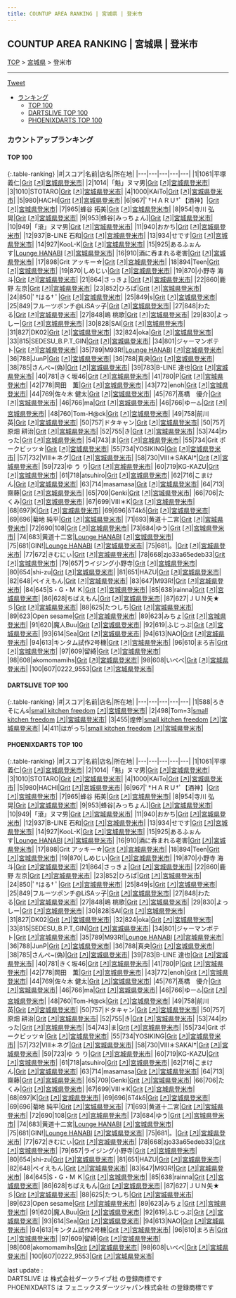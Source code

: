 ```yaml
---
title: COUNTUP AREA RANKING | 宮城県 | 登米市
---
```

## COUNTUP AREA RANKING | 宮城県 | 登米市

[TOP](/darts/rank/) > [宮城県](/darts/rank/宮城県/) > 登米市

___

<a href="https://twitter.com/share?ref_src=twsrc%5Etfw" data-text="COUNTUP AREA RANKING | 宮城県登米市" class="twitter-share-button" data-hashtags="DARTSLIVE,PHOENIXDARTS,darts,ダーツ" data-show-count="false">Tweet</a>

* [ランキング](#カウントアップランキング)
    * [TOP 100](#top-100)
    * [DARTSLIVE TOP 100](#dartslive-top-100)
    * [PHOENIXDARTS TOP 100](#phoenixdarts-top-100)

### カウントアップランキング

#### TOP 100



{:.table-ranking}
|#|スコア|名前|店名|所在地|
|---|---|---|---|---|
|1|1061|<span class="rank-name-pd"><span class="pro-icon-pd"></span>平塚 義仁</span>|<a href="/darts/rank/shops/7436.html">Grit</a> <a href="https://vs.phoenixdarts.com/jp/shop/shopDetailInfo/s_7436?s_seq=7436">[↗]</a>|<a href="/darts/rank/宮城県/登米市">宮城県登米市</a>|
|2|1014|<span class="rank-name-pd">「魁」ヌマ男</span>|<a href="/darts/rank/shops/7436.html">Grit</a> <a href="https://vs.phoenixdarts.com/jp/shop/shopDetailInfo/s_7436?s_seq=7436">[↗]</a>|<a href="/darts/rank/宮城県/登米市">宮城県登米市</a>|
|3|1010|<span class="rank-name-pd">STOTARO</span>|<a href="/darts/rank/shops/7436.html">Grit</a> <a href="https://vs.phoenixdarts.com/jp/shop/shopDetailInfo/s_7436?s_seq=7436">[↗]</a>|<a href="/darts/rank/宮城県/登米市">宮城県登米市</a>|
|4|1000|<span class="rank-name-pd">KAiTo</span>|<a href="/darts/rank/shops/7436.html">Grit</a> <a href="https://vs.phoenixdarts.com/jp/shop/shopDetailInfo/s_7436?s_seq=7436">[↗]</a>|<a href="/darts/rank/宮城県/登米市">宮城県登米市</a>|
|5|980|<span class="rank-name-pd">HACHI</span>|<a href="/darts/rank/shops/7436.html">Grit</a> <a href="https://vs.phoenixdarts.com/jp/shop/shopDetailInfo/s_7436?s_seq=7436">[↗]</a>|<a href="/darts/rank/宮城県/登米市">宮城県登米市</a>|
|6|967|<span class="rank-name-pd">ﾟ†ＨＡＲＵ†ﾟ【酒神】</span>|<a href="/darts/rank/shops/7436.html">Grit</a> <a href="https://vs.phoenixdarts.com/jp/shop/shopDetailInfo/s_7436?s_seq=7436">[↗]</a>|<a href="/darts/rank/宮城県/登米市">宮城県登米市</a>|
|7|965|<span class="rank-name-pd">蜂谷 拓美</span>|<a href="/darts/rank/shops/7436.html">Grit</a> <a href="https://vs.phoenixdarts.com/jp/shop/shopDetailInfo/s_7436?s_seq=7436">[↗]</a>|<a href="/darts/rank/宮城県/登米市">宮城県登米市</a>|
|8|954|<span class="rank-name-pd"><span class="pro-icon-pd"></span>寺川 弘晃</span>|<a href="/darts/rank/shops/7436.html">Grit</a> <a href="https://vs.phoenixdarts.com/jp/shop/shopDetailInfo/s_7436?s_seq=7436">[↗]</a>|<a href="/darts/rank/宮城県/登米市">宮城県登米市</a>|
|9|953|<span class="rank-name-pd">蜂谷[みっちょん]</span>|<a href="/darts/rank/shops/7436.html">Grit</a> <a href="https://vs.phoenixdarts.com/jp/shop/shopDetailInfo/s_7436?s_seq=7436">[↗]</a>|<a href="/darts/rank/宮城県/登米市">宮城県登米市</a>|
|10|949|<span class="rank-name-pd">「滾」ヌマ男</span>|<a href="/darts/rank/shops/7436.html">Grit</a> <a href="https://vs.phoenixdarts.com/jp/shop/shopDetailInfo/s_7436?s_seq=7436">[↗]</a>|<a href="/darts/rank/宮城県/登米市">宮城県登米市</a>|
|11|940|<span class="rank-name-pd">おかち</span>|<a href="/darts/rank/shops/7436.html">Grit</a> <a href="https://vs.phoenixdarts.com/jp/shop/shopDetailInfo/s_7436?s_seq=7436">[↗]</a>|<a href="/darts/rank/宮城県/登米市">宮城県登米市</a>|
|12|937|<span class="rank-name-pd">B-LINE 石和</span>|<a href="/darts/rank/shops/7436.html">Grit</a> <a href="https://vs.phoenixdarts.com/jp/shop/shopDetailInfo/s_7436?s_seq=7436">[↗]</a>|<a href="/darts/rank/宮城県/登米市">宮城県登米市</a>|
|13|934|<span class="rank-name-pd">せです</span>|<a href="/darts/rank/shops/7436.html">Grit</a> <a href="https://vs.phoenixdarts.com/jp/shop/shopDetailInfo/s_7436?s_seq=7436">[↗]</a>|<a href="/darts/rank/宮城県/登米市">宮城県登米市</a>|
|14|927|<span class="rank-name-pd">KooL-K</span>|<a href="/darts/rank/shops/7436.html">Grit</a> <a href="https://vs.phoenixdarts.com/jp/shop/shopDetailInfo/s_7436?s_seq=7436">[↗]</a>|<a href="/darts/rank/宮城県/登米市">宮城県登米市</a>|
|15|925|<span class="rank-name-pd">あるふぉんす</span>|<a href="/darts/rank/shops/87356.html">Lounge HANABI</a> <a href="https://vs.phoenixdarts.com/jp/shop/shopDetailInfo/s_87356?s_seq=87356">[↗]</a>|<a href="/darts/rank/宮城県/登米市">宮城県登米市</a>|
|16|910|<span class="rank-name-pd">酒に呑まれる老害</span>|<a href="/darts/rank/shops/7436.html">Grit</a> <a href="https://vs.phoenixdarts.com/jp/shop/shopDetailInfo/s_7436?s_seq=7436">[↗]</a>|<a href="/darts/rank/宮城県/登米市">宮城県登米市</a>|
|17|898|<span class="rank-name-pd">Grit アッキー☆</span>|<a href="/darts/rank/shops/7436.html">Grit</a> <a href="https://vs.phoenixdarts.com/jp/shop/shopDetailInfo/s_7436?s_seq=7436">[↗]</a>|<a href="/darts/rank/宮城県/登米市">宮城県登米市</a>|
|18|894|<span class="rank-name-pd">Teen</span>|<a href="/darts/rank/shops/7436.html">Grit</a> <a href="https://vs.phoenixdarts.com/jp/shop/shopDetailInfo/s_7436?s_seq=7436">[↗]</a>|<a href="/darts/rank/宮城県/登米市">宮城県登米市</a>|
|19|870|<span class="rank-name-pd">しめじい</span>|<a href="/darts/rank/shops/7436.html">Grit</a> <a href="https://vs.phoenixdarts.com/jp/shop/shopDetailInfo/s_7436?s_seq=7436">[↗]</a>|<a href="/darts/rank/宮城県/登米市">宮城県登米市</a>|
|19|870|<span class="rank-name-pd"><span class="pro-icon-pd"></span>小野寺 海斗</span>|<a href="/darts/rank/shops/7436.html">Grit</a> <a href="https://vs.phoenixdarts.com/jp/shop/shopDetailInfo/s_7436?s_seq=7436">[↗]</a>|<a href="/darts/rank/宮城県/登米市">宮城県登米市</a>|
|21|864|<span class="rank-name-pd">さっきょ</span>|<a href="/darts/rank/shops/7436.html">Grit</a> <a href="https://vs.phoenixdarts.com/jp/shop/shopDetailInfo/s_7436?s_seq=7436">[↗]</a>|<a href="/darts/rank/宮城県/登米市">宮城県登米市</a>|
|22|860|<span class="rank-name-pd"><span class="pro-icon-pd"></span>鹿野 左京</span>|<a href="/darts/rank/shops/7436.html">Grit</a> <a href="https://vs.phoenixdarts.com/jp/shop/shopDetailInfo/s_7436?s_seq=7436">[↗]</a>|<a href="/darts/rank/宮城県/登米市">宮城県登米市</a>|
|23|852|<span class="rank-name-pd">ひろぱ</span>|<a href="/darts/rank/shops/7436.html">Grit</a> <a href="https://vs.phoenixdarts.com/jp/shop/shopDetailInfo/s_7436?s_seq=7436">[↗]</a>|<a href="/darts/rank/宮城県/登米市">宮城県登米市</a>|
|24|850|<span class="rank-name-pd">‪ﾟ†はる† ﾟ</span>|<a href="/darts/rank/shops/7436.html">Grit</a> <a href="https://vs.phoenixdarts.com/jp/shop/shopDetailInfo/s_7436?s_seq=7436">[↗]</a>|<a href="/darts/rank/宮城県/登米市">宮城県登米市</a>|
|25|849|<span class="rank-name-pd">s</span>|<a href="/darts/rank/shops/7436.html">Grit</a> <a href="https://vs.phoenixdarts.com/jp/shop/shopDetailInfo/s_7436?s_seq=7436">[↗]</a>|<a href="/darts/rank/宮城県/登米市">宮城県登米市</a>|
|25|849|<span class="rank-name-pd">フルーツポンチ@LiSAッ子</span>|<a href="/darts/rank/shops/7436.html">Grit</a> <a href="https://vs.phoenixdarts.com/jp/shop/shopDetailInfo/s_7436?s_seq=7436">[↗]</a>|<a href="/darts/rank/宮城県/登米市">宮城県登米市</a>|
|27|848|<span class="rank-name-pd">わたる</span>|<a href="/darts/rank/shops/7436.html">Grit</a> <a href="https://vs.phoenixdarts.com/jp/shop/shopDetailInfo/s_7436?s_seq=7436">[↗]</a>|<a href="/darts/rank/宮城県/登米市">宮城県登米市</a>|
|27|848|<span class="rank-name-pd"><span class="pro-icon-pd"></span>嶋 桃歌</span>|<a href="/darts/rank/shops/7436.html">Grit</a> <a href="https://vs.phoenixdarts.com/jp/shop/shopDetailInfo/s_7436?s_seq=7436">[↗]</a>|<a href="/darts/rank/宮城県/登米市">宮城県登米市</a>|
|29|830|<span class="rank-name-pd">よっしー</span>|<a href="/darts/rank/shops/7436.html">Grit</a> <a href="https://vs.phoenixdarts.com/jp/shop/shopDetailInfo/s_7436?s_seq=7436">[↗]</a>|<a href="/darts/rank/宮城県/登米市">宮城県登米市</a>|
|30|828|<span class="rank-name-pd">SAI</span>|<a href="/darts/rank/shops/7436.html">Grit</a> <a href="https://vs.phoenixdarts.com/jp/shop/shopDetailInfo/s_7436?s_seq=7436">[↗]</a>|<a href="/darts/rank/宮城県/登米市">宮城県登米市</a>|
|31|827|<span class="rank-name-pd">DK02</span>|<a href="/darts/rank/shops/7436.html">Grit</a> <a href="https://vs.phoenixdarts.com/jp/shop/shopDetailInfo/s_7436?s_seq=7436">[↗]</a>|<a href="/darts/rank/宮城県/登米市">宮城県登米市</a>|
|32|824|<span class="rank-name-pd">oka</span>|<a href="/darts/rank/shops/7436.html">Grit</a> <a href="https://vs.phoenixdarts.com/jp/shop/shopDetailInfo/s_7436?s_seq=7436">[↗]</a>|<a href="/darts/rank/宮城県/登米市">宮城県登米市</a>|
|33|815|<span class="rank-name-pd">SEDESU_B.P.T_GIN</span>|<a href="/darts/rank/shops/7436.html">Grit</a> <a href="https://vs.phoenixdarts.com/jp/shop/shopDetailInfo/s_7436?s_seq=7436">[↗]</a>|<a href="/darts/rank/宮城県/登米市">宮城県登米市</a>|
|34|801|<span class="rank-name-pd">ジャーマンポテト</span>|<a href="/darts/rank/shops/7436.html">Grit</a> <a href="https://vs.phoenixdarts.com/jp/shop/shopDetailInfo/s_7436?s_seq=7436">[↗]</a>|<a href="/darts/rank/宮城県/登米市">宮城県登米市</a>|
|35|789|<span class="rank-name-pd">M93R!</span>|<a href="/darts/rank/shops/87356.html">Lounge HANABI</a> <a href="https://vs.phoenixdarts.com/jp/shop/shopDetailInfo/s_87356?s_seq=87356">[↗]</a>|<a href="/darts/rank/宮城県/登米市">宮城県登米市</a>|
|36|788|<span class="rank-name-pd">JunP</span>|<a href="/darts/rank/shops/7436.html">Grit</a> <a href="https://vs.phoenixdarts.com/jp/shop/shopDetailInfo/s_7436?s_seq=7436">[↗]</a>|<a href="/darts/rank/宮城県/登米市">宮城県登米市</a>|
|36|788|<span class="rank-name-pd">真央</span>|<a href="/darts/rank/shops/7436.html">Grit</a> <a href="https://vs.phoenixdarts.com/jp/shop/shopDetailInfo/s_7436?s_seq=7436">[↗]</a>|<a href="/darts/rank/宮城県/登米市">宮城県登米市</a>|
|38|785|<span class="rank-name-pd">さんぺ~(偽)</span>|<a href="/darts/rank/shops/7436.html">Grit</a> <a href="https://vs.phoenixdarts.com/jp/shop/shopDetailInfo/s_7436?s_seq=7436">[↗]</a>|<a href="/darts/rank/宮城県/登米市">宮城県登米市</a>|
|39|783|<span class="rank-name-pd">B-LINE   達也</span>|<a href="/darts/rank/shops/7436.html">Grit</a> <a href="https://vs.phoenixdarts.com/jp/shop/shopDetailInfo/s_7436?s_seq=7436">[↗]</a>|<a href="/darts/rank/宮城県/登米市">宮城県登米市</a>|
|40|781|<span class="rank-name-pd">きく坂46</span>|<a href="/darts/rank/shops/7436.html">Grit</a> <a href="https://vs.phoenixdarts.com/jp/shop/shopDetailInfo/s_7436?s_seq=7436">[↗]</a>|<a href="/darts/rank/宮城県/登米市">宮城県登米市</a>|
|41|780|<span class="rank-name-pd">P</span>|<a href="/darts/rank/shops/7436.html">Grit</a> <a href="https://vs.phoenixdarts.com/jp/shop/shopDetailInfo/s_7436?s_seq=7436">[↗]</a>|<a href="/darts/rank/宮城県/登米市">宮城県登米市</a>|
|42|778|<span class="rank-name-pd">岡田　薫</span>|<a href="/darts/rank/shops/7436.html">Grit</a> <a href="https://vs.phoenixdarts.com/jp/shop/shopDetailInfo/s_7436?s_seq=7436">[↗]</a>|<a href="/darts/rank/宮城県/登米市">宮城県登米市</a>|
|43|772|<span class="rank-name-pd">enoh</span>|<a href="/darts/rank/shops/7436.html">Grit</a> <a href="https://vs.phoenixdarts.com/jp/shop/shopDetailInfo/s_7436?s_seq=7436">[↗]</a>|<a href="/darts/rank/宮城県/登米市">宮城県登米市</a>|
|44|769|<span class="rank-name-pd"><span class="pro-icon-pd"></span>佐々木 健太</span>|<a href="/darts/rank/shops/7436.html">Grit</a> <a href="https://vs.phoenixdarts.com/jp/shop/shopDetailInfo/s_7436?s_seq=7436">[↗]</a>|<a href="/darts/rank/宮城県/登米市">宮城県登米市</a>|
|45|767|<span class="rank-name-pd">髙橋　優介</span>|<a href="/darts/rank/shops/7436.html">Grit</a> <a href="https://vs.phoenixdarts.com/jp/shop/shopDetailInfo/s_7436?s_seq=7436">[↗]</a>|<a href="/darts/rank/宮城県/登米市">宮城県登米市</a>|
|46|766|<span class="rank-name-pd">ma</span>|<a href="/darts/rank/shops/7436.html">Grit</a> <a href="https://vs.phoenixdarts.com/jp/shop/shopDetailInfo/s_7436?s_seq=7436">[↗]</a>|<a href="/darts/rank/宮城県/登米市">宮城県登米市</a>|
|46|766|<span class="rank-name-pd">ゆー♨️</span>|<a href="/darts/rank/shops/7436.html">Grit</a> <a href="https://vs.phoenixdarts.com/jp/shop/shopDetailInfo/s_7436?s_seq=7436">[↗]</a>|<a href="/darts/rank/宮城県/登米市">宮城県登米市</a>|
|48|760|<span class="rank-name-pd">Tom-H@ck</span>|<a href="/darts/rank/shops/7436.html">Grit</a> <a href="https://vs.phoenixdarts.com/jp/shop/shopDetailInfo/s_7436?s_seq=7436">[↗]</a>|<a href="/darts/rank/宮城県/登米市">宮城県登米市</a>|
|49|758|<span class="rank-name-pd"><span class="pro-icon-pd"></span>前川 英</span>|<a href="/darts/rank/shops/7436.html">Grit</a> <a href="https://vs.phoenixdarts.com/jp/shop/shopDetailInfo/s_7436?s_seq=7436">[↗]</a>|<a href="/darts/rank/宮城県/登米市">宮城県登米市</a>|
|50|757|<span class="rank-name-pd">ドタキャン</span>|<a href="/darts/rank/shops/7436.html">Grit</a> <a href="https://vs.phoenixdarts.com/jp/shop/shopDetailInfo/s_7436?s_seq=7436">[↗]</a>|<a href="/darts/rank/宮城県/登米市">宮城県登米市</a>|
|50|757|<span class="rank-name-pd">原畑 耕治</span>|<a href="/darts/rank/shops/7436.html">Grit</a> <a href="https://vs.phoenixdarts.com/jp/shop/shopDetailInfo/s_7436?s_seq=7436">[↗]</a>|<a href="/darts/rank/宮城県/登米市">宮城県登米市</a>|
|52|755|<span class="rank-name-pd">き</span>|<a href="/darts/rank/shops/7436.html">Grit</a> <a href="https://vs.phoenixdarts.com/jp/shop/shopDetailInfo/s_7436?s_seq=7436">[↗]</a>|<a href="/darts/rank/宮城県/登米市">宮城県登米市</a>|
|53|744|<span class="rank-name-pd">わった</span>|<a href="/darts/rank/shops/7436.html">Grit</a> <a href="https://vs.phoenixdarts.com/jp/shop/shopDetailInfo/s_7436?s_seq=7436">[↗]</a>|<a href="/darts/rank/宮城県/登米市">宮城県登米市</a>|
|54|743|<span class="rank-name-pd">ま</span>|<a href="/darts/rank/shops/7436.html">Grit</a> <a href="https://vs.phoenixdarts.com/jp/shop/shopDetailInfo/s_7436?s_seq=7436">[↗]</a>|<a href="/darts/rank/宮城県/登米市">宮城県登米市</a>|
|55|734|<span class="rank-name-pd">Grit ポークビッツ☆</span>|<a href="/darts/rank/shops/7436.html">Grit</a> <a href="https://vs.phoenixdarts.com/jp/shop/shopDetailInfo/s_7436?s_seq=7436">[↗]</a>|<a href="/darts/rank/宮城県/登米市">宮城県登米市</a>|
|55|734|<span class="rank-name-pd">YOSIKING</span>|<a href="/darts/rank/shops/7436.html">Grit</a> <a href="https://vs.phoenixdarts.com/jp/shop/shopDetailInfo/s_7436?s_seq=7436">[↗]</a>|<a href="/darts/rank/宮城県/登米市">宮城県登米市</a>|
|57|732|<span class="rank-name-pd">Ⅷ＊ネグ</span>|<a href="/darts/rank/shops/7436.html">Grit</a> <a href="https://vs.phoenixdarts.com/jp/shop/shopDetailInfo/s_7436?s_seq=7436">[↗]</a>|<a href="/darts/rank/宮城県/登米市">宮城県登米市</a>|
|58|730|<span class="rank-name-pd">Ⅷ＊SAKAI†</span>|<a href="/darts/rank/shops/7436.html">Grit</a> <a href="https://vs.phoenixdarts.com/jp/shop/shopDetailInfo/s_7436?s_seq=7436">[↗]</a>|<a href="/darts/rank/宮城県/登米市">宮城県登米市</a>|
|59|723|<span class="rank-name-pd">ゆ う り</span>|<a href="/darts/rank/shops/7436.html">Grit</a> <a href="https://vs.phoenixdarts.com/jp/shop/shopDetailInfo/s_7436?s_seq=7436">[↗]</a>|<a href="/darts/rank/宮城県/登米市">宮城県登米市</a>|
|60|719|<span class="rank-name-pd">KG-KAZU</span>|<a href="/darts/rank/shops/7436.html">Grit</a> <a href="https://vs.phoenixdarts.com/jp/shop/shopDetailInfo/s_7436?s_seq=7436">[↗]</a>|<a href="/darts/rank/宮城県/登米市">宮城県登米市</a>|
|61|718|<span class="rank-name-pd">atsuhiro</span>|<a href="/darts/rank/shops/7436.html">Grit</a> <a href="https://vs.phoenixdarts.com/jp/shop/shopDetailInfo/s_7436?s_seq=7436">[↗]</a>|<a href="/darts/rank/宮城県/登米市">宮城県登米市</a>|
|62|716|<span class="rank-name-pd">こまけん</span>|<a href="/darts/rank/shops/7436.html">Grit</a> <a href="https://vs.phoenixdarts.com/jp/shop/shopDetailInfo/s_7436?s_seq=7436">[↗]</a>|<a href="/darts/rank/宮城県/登米市">宮城県登米市</a>|
|63|714|<span class="rank-name-pd">masamasa</span>|<a href="/darts/rank/shops/7436.html">Grit</a> <a href="https://vs.phoenixdarts.com/jp/shop/shopDetailInfo/s_7436?s_seq=7436">[↗]</a>|<a href="/darts/rank/宮城県/登米市">宮城県登米市</a>|
|64|713|<span class="rank-name-pd">齋藤</span>|<a href="/darts/rank/shops/7436.html">Grit</a> <a href="https://vs.phoenixdarts.com/jp/shop/shopDetailInfo/s_7436?s_seq=7436">[↗]</a>|<a href="/darts/rank/宮城県/登米市">宮城県登米市</a>|
|65|709|<span class="rank-name-pd">Genki</span>|<a href="/darts/rank/shops/7436.html">Grit</a> <a href="https://vs.phoenixdarts.com/jp/shop/shopDetailInfo/s_7436?s_seq=7436">[↗]</a>|<a href="/darts/rank/宮城県/登米市">宮城県登米市</a>|
|66|706|<span class="rank-name-pd">たくみ</span>|<a href="/darts/rank/shops/7436.html">Grit</a> <a href="https://vs.phoenixdarts.com/jp/shop/shopDetailInfo/s_7436?s_seq=7436">[↗]</a>|<a href="/darts/rank/宮城県/登米市">宮城県登米市</a>|
|67|699|<span class="rank-name-pd">Ⅷ＊K</span>|<a href="/darts/rank/shops/7436.html">Grit</a> <a href="https://vs.phoenixdarts.com/jp/shop/shopDetailInfo/s_7436?s_seq=7436">[↗]</a>|<a href="/darts/rank/宮城県/登米市">宮城県登米市</a>|
|68|697|<span class="rank-name-pd">K</span>|<a href="/darts/rank/shops/7436.html">Grit</a> <a href="https://vs.phoenixdarts.com/jp/shop/shopDetailInfo/s_7436?s_seq=7436">[↗]</a>|<a href="/darts/rank/宮城県/登米市">宮城県登米市</a>|
|69|696|<span class="rank-name-pd">δT4kδ</span>|<a href="/darts/rank/shops/7436.html">Grit</a> <a href="https://vs.phoenixdarts.com/jp/shop/shopDetailInfo/s_7436?s_seq=7436">[↗]</a>|<a href="/darts/rank/宮城県/登米市">宮城県登米市</a>|
|69|696|<span class="rank-name-pd"><span class="pro-icon-pd"></span>菊地 純平</span>|<a href="/darts/rank/shops/7436.html">Grit</a> <a href="https://vs.phoenixdarts.com/jp/shop/shopDetailInfo/s_7436?s_seq=7436">[↗]</a>|<a href="/darts/rank/宮城県/登米市">宮城県登米市</a>|
|71|693|<span class="rank-name-pd">黄道十二宮</span>|<a href="/darts/rank/shops/7436.html">Grit</a> <a href="https://vs.phoenixdarts.com/jp/shop/shopDetailInfo/s_7436?s_seq=7436">[↗]</a>|<a href="/darts/rank/宮城県/登米市">宮城県登米市</a>|
|72|690|<span class="rank-name-pd">108</span>|<a href="/darts/rank/shops/7436.html">Grit</a> <a href="https://vs.phoenixdarts.com/jp/shop/shopDetailInfo/s_7436?s_seq=7436">[↗]</a>|<a href="/darts/rank/宮城県/登米市">宮城県登米市</a>|
|73|684|<span class="rank-name-pd">ゆう</span>|<a href="/darts/rank/shops/7436.html">Grit</a> <a href="https://vs.phoenixdarts.com/jp/shop/shopDetailInfo/s_7436?s_seq=7436">[↗]</a>|<a href="/darts/rank/宮城県/登米市">宮城県登米市</a>|
|74|683|<span class="rank-name-pd">黄道十二宮</span>|<a href="/darts/rank/shops/87356.html">Lounge HANABI</a> <a href="https://vs.phoenixdarts.com/jp/shop/shopDetailInfo/s_87356?s_seq=87356">[↗]</a>|<a href="/darts/rank/宮城県/登米市">宮城県登米市</a>|
|75|681|<span class="rank-name-pd">GIN!</span>|<a href="/darts/rank/shops/87356.html">Lounge HANABI</a> <a href="https://vs.phoenixdarts.com/jp/shop/shopDetailInfo/s_87356?s_seq=87356">[↗]</a>|<a href="/darts/rank/宮城県/登米市">宮城県登米市</a>|
|75|681|<span class="rank-name-pd">。</span>|<a href="/darts/rank/shops/7436.html">Grit</a> <a href="https://vs.phoenixdarts.com/jp/shop/shopDetailInfo/s_7436?s_seq=7436">[↗]</a>|<a href="/darts/rank/宮城県/登米市">宮城県登米市</a>|
|77|672|<span class="rank-name-pd">きむにぃ</span>|<a href="/darts/rank/shops/7436.html">Grit</a> <a href="https://vs.phoenixdarts.com/jp/shop/shopDetailInfo/s_7436?s_seq=7436">[↗]</a>|<a href="/darts/rank/宮城県/登米市">宮城県登米市</a>|
|78|668|<span class="rank-name-pd">zjo33a65edeb33</span>|<a href="/darts/rank/shops/7436.html">Grit</a> <a href="https://vs.phoenixdarts.com/jp/shop/shopDetailInfo/s_7436?s_seq=7436">[↗]</a>|<a href="/darts/rank/宮城県/登米市">宮城県登米市</a>|
|79|657|<span class="rank-name-pd">ライジング小野寺</span>|<a href="/darts/rank/shops/7436.html">Grit</a> <a href="https://vs.phoenixdarts.com/jp/shop/shopDetailInfo/s_7436?s_seq=7436">[↗]</a>|<a href="/darts/rank/宮城県/登米市">宮城県登米市</a>|
|80|654|<span class="rank-name-pd">shi-zu</span>|<a href="/darts/rank/shops/7436.html">Grit</a> <a href="https://vs.phoenixdarts.com/jp/shop/shopDetailInfo/s_7436?s_seq=7436">[↗]</a>|<a href="/darts/rank/宮城県/登米市">宮城県登米市</a>|
|81|651|<span class="rank-name-pd">HAZU</span>|<a href="/darts/rank/shops/7436.html">Grit</a> <a href="https://vs.phoenixdarts.com/jp/shop/shopDetailInfo/s_7436?s_seq=7436">[↗]</a>|<a href="/darts/rank/宮城県/登米市">宮城県登米市</a>|
|82|648|<span class="rank-name-pd">ペイえもん</span>|<a href="/darts/rank/shops/7436.html">Grit</a> <a href="https://vs.phoenixdarts.com/jp/shop/shopDetailInfo/s_7436?s_seq=7436">[↗]</a>|<a href="/darts/rank/宮城県/登米市">宮城県登米市</a>|
|83|647|<span class="rank-name-pd">M93R!</span>|<a href="/darts/rank/shops/7436.html">Grit</a> <a href="https://vs.phoenixdarts.com/jp/shop/shopDetailInfo/s_7436?s_seq=7436">[↗]</a>|<a href="/darts/rank/宮城県/登米市">宮城県登米市</a>|
|84|645|<span class="rank-name-pd">S・G・M  Ｋ</span>|<a href="/darts/rank/shops/7436.html">Grit</a> <a href="https://vs.phoenixdarts.com/jp/shop/shopDetailInfo/s_7436?s_seq=7436">[↗]</a>|<a href="/darts/rank/宮城県/登米市">宮城県登米市</a>|
|85|638|<span class="rank-name-pd">rainna</span>|<a href="/darts/rank/shops/7436.html">Grit</a> <a href="https://vs.phoenixdarts.com/jp/shop/shopDetailInfo/s_7436?s_seq=7436">[↗]</a>|<a href="/darts/rank/宮城県/登米市">宮城県登米市</a>|
|86|628|<span class="rank-name-pd">ちばえもん</span>|<a href="/darts/rank/shops/7436.html">Grit</a> <a href="https://vs.phoenixdarts.com/jp/shop/shopDetailInfo/s_7436?s_seq=7436">[↗]</a>|<a href="/darts/rank/宮城県/登米市">宮城県登米市</a>|
|87|627|<span class="rank-name-pd">ＪＵＮ矢★彡</span>|<a href="/darts/rank/shops/7436.html">Grit</a> <a href="https://vs.phoenixdarts.com/jp/shop/shopDetailInfo/s_7436?s_seq=7436">[↗]</a>|<a href="/darts/rank/宮城県/登米市">宮城県登米市</a>|
|88|625|<span class="rank-name-pd">たつしち</span>|<a href="/darts/rank/shops/7436.html">Grit</a> <a href="https://vs.phoenixdarts.com/jp/shop/shopDetailInfo/s_7436?s_seq=7436">[↗]</a>|<a href="/darts/rank/宮城県/登米市">宮城県登米市</a>|
|89|623|<span class="rank-name-pd">Open sesame</span>|<a href="/darts/rank/shops/7436.html">Grit</a> <a href="https://vs.phoenixdarts.com/jp/shop/shopDetailInfo/s_7436?s_seq=7436">[↗]</a>|<a href="/darts/rank/宮城県/登米市">宮城県登米市</a>|
|89|623|<span class="rank-name-pd">みちょ</span>|<a href="/darts/rank/shops/7436.html">Grit</a> <a href="https://vs.phoenixdarts.com/jp/shop/shopDetailInfo/s_7436?s_seq=7436">[↗]</a>|<a href="/darts/rank/宮城県/登米市">宮城県登米市</a>|
|91|620|<span class="rank-name-pd">魔人Buu</span>|<a href="/darts/rank/shops/7436.html">Grit</a> <a href="https://vs.phoenixdarts.com/jp/shop/shopDetailInfo/s_7436?s_seq=7436">[↗]</a>|<a href="/darts/rank/宮城県/登米市">宮城県登米市</a>|
|92|619|<span class="rank-name-pd">ふじっぷ</span>|<a href="/darts/rank/shops/7436.html">Grit</a> <a href="https://vs.phoenixdarts.com/jp/shop/shopDetailInfo/s_7436?s_seq=7436">[↗]</a>|<a href="/darts/rank/宮城県/登米市">宮城県登米市</a>|
|93|614|<span class="rank-name-pd">Sea</span>|<a href="/darts/rank/shops/7436.html">Grit</a> <a href="https://vs.phoenixdarts.com/jp/shop/shopDetailInfo/s_7436?s_seq=7436">[↗]</a>|<a href="/darts/rank/宮城県/登米市">宮城県登米市</a>|
|94|613|<span class="rank-name-pd">NAO</span>|<a href="/darts/rank/shops/7436.html">Grit</a> <a href="https://vs.phoenixdarts.com/jp/shop/shopDetailInfo/s_7436?s_seq=7436">[↗]</a>|<a href="/darts/rank/宮城県/登米市">宮城県登米市</a>|
|94|613|<span class="rank-name-pd">キンタム試作2号機</span>|<a href="/darts/rank/shops/7436.html">Grit</a> <a href="https://vs.phoenixdarts.com/jp/shop/shopDetailInfo/s_7436?s_seq=7436">[↗]</a>|<a href="/darts/rank/宮城県/登米市">宮城県登米市</a>|
|96|610|<span class="rank-name-pd">まろ吉</span>|<a href="/darts/rank/shops/7436.html">Grit</a> <a href="https://vs.phoenixdarts.com/jp/shop/shopDetailInfo/s_7436?s_seq=7436">[↗]</a>|<a href="/darts/rank/宮城県/登米市">宮城県登米市</a>|
|97|609|<span class="rank-name-pd">留綺</span>|<a href="/darts/rank/shops/7436.html">Grit</a> <a href="https://vs.phoenixdarts.com/jp/shop/shopDetailInfo/s_7436?s_seq=7436">[↗]</a>|<a href="/darts/rank/宮城県/登米市">宮城県登米市</a>|
|98|608|<span class="rank-name-pd">akomomamihs</span>|<a href="/darts/rank/shops/7436.html">Grit</a> <a href="https://vs.phoenixdarts.com/jp/shop/shopDetailInfo/s_7436?s_seq=7436">[↗]</a>|<a href="/darts/rank/宮城県/登米市">宮城県登米市</a>|
|98|608|<span class="rank-name-pd">いべべ</span>|<a href="/darts/rank/shops/7436.html">Grit</a> <a href="https://vs.phoenixdarts.com/jp/shop/shopDetailInfo/s_7436?s_seq=7436">[↗]</a>|<a href="/darts/rank/宮城県/登米市">宮城県登米市</a>|
|100|607|<span class="rank-name-pd">0222_9553</span>|<a href="/darts/rank/shops/7436.html">Grit</a> <a href="https://vs.phoenixdarts.com/jp/shop/shopDetailInfo/s_7436?s_seq=7436">[↗]</a>|<a href="/darts/rank/宮城県/登米市">宮城県登米市</a>|


#### DARTSLIVE TOP 100



{:.table-ranking}
|#|スコア|名前|店名|所在地|
|---|---|---|---|---|
|1|588|<span class="rank-name-dl">ろきそにんs</span>|<a href="/darts/rank/shops/4cac60f7aa2bf6670d9b047a20a7ba1e.html">small kitchen freedom</a> <a href="https://search.dartslive.com/jp/shop/4cac60f7aa2bf6670d9b047a20a7ba1e">[↗]</a>|<a href="/darts/rank/宮城県/登米市">宮城県登米市</a>|
|2|498|<span class="rank-name-dl">Tom=3</span>|<a href="/darts/rank/shops/4cac60f7aa2bf6670d9b047a20a7ba1e.html">small kitchen freedom</a> <a href="https://search.dartslive.com/jp/shop/4cac60f7aa2bf6670d9b047a20a7ba1e">[↗]</a>|<a href="/darts/rank/宮城県/登米市">宮城県登米市</a>|
|3|455|<span class="rank-name-dl">煌倖</span>|<a href="/darts/rank/shops/4cac60f7aa2bf6670d9b047a20a7ba1e.html">small kitchen freedom</a> <a href="https://search.dartslive.com/jp/shop/4cac60f7aa2bf6670d9b047a20a7ba1e">[↗]</a>|<a href="/darts/rank/宮城県/登米市">宮城県登米市</a>|
|4|411|<span class="rank-name-dl">はがっち</span>|<a href="/darts/rank/shops/4cac60f7aa2bf6670d9b047a20a7ba1e.html">small kitchen freedom</a> <a href="https://search.dartslive.com/jp/shop/4cac60f7aa2bf6670d9b047a20a7ba1e">[↗]</a>|<a href="/darts/rank/宮城県/登米市">宮城県登米市</a>|


#### PHOENIXDARTS TOP 100



{:.table-ranking}
|#|スコア|名前|店名|所在地|
|---|---|---|---|---|
|1|1061|<span class="rank-name-pd"><span class="pro-icon-pd"></span>平塚 義仁</span>|<a href="/darts/rank/shops/7436.html">Grit</a> <a href="https://vs.phoenixdarts.com/jp/shop/shopDetailInfo/s_7436?s_seq=7436">[↗]</a>|<a href="/darts/rank/宮城県/登米市">宮城県登米市</a>|
|2|1014|<span class="rank-name-pd">「魁」ヌマ男</span>|<a href="/darts/rank/shops/7436.html">Grit</a> <a href="https://vs.phoenixdarts.com/jp/shop/shopDetailInfo/s_7436?s_seq=7436">[↗]</a>|<a href="/darts/rank/宮城県/登米市">宮城県登米市</a>|
|3|1010|<span class="rank-name-pd">STOTARO</span>|<a href="/darts/rank/shops/7436.html">Grit</a> <a href="https://vs.phoenixdarts.com/jp/shop/shopDetailInfo/s_7436?s_seq=7436">[↗]</a>|<a href="/darts/rank/宮城県/登米市">宮城県登米市</a>|
|4|1000|<span class="rank-name-pd">KAiTo</span>|<a href="/darts/rank/shops/7436.html">Grit</a> <a href="https://vs.phoenixdarts.com/jp/shop/shopDetailInfo/s_7436?s_seq=7436">[↗]</a>|<a href="/darts/rank/宮城県/登米市">宮城県登米市</a>|
|5|980|<span class="rank-name-pd">HACHI</span>|<a href="/darts/rank/shops/7436.html">Grit</a> <a href="https://vs.phoenixdarts.com/jp/shop/shopDetailInfo/s_7436?s_seq=7436">[↗]</a>|<a href="/darts/rank/宮城県/登米市">宮城県登米市</a>|
|6|967|<span class="rank-name-pd">ﾟ†ＨＡＲＵ†ﾟ【酒神】</span>|<a href="/darts/rank/shops/7436.html">Grit</a> <a href="https://vs.phoenixdarts.com/jp/shop/shopDetailInfo/s_7436?s_seq=7436">[↗]</a>|<a href="/darts/rank/宮城県/登米市">宮城県登米市</a>|
|7|965|<span class="rank-name-pd">蜂谷 拓美</span>|<a href="/darts/rank/shops/7436.html">Grit</a> <a href="https://vs.phoenixdarts.com/jp/shop/shopDetailInfo/s_7436?s_seq=7436">[↗]</a>|<a href="/darts/rank/宮城県/登米市">宮城県登米市</a>|
|8|954|<span class="rank-name-pd"><span class="pro-icon-pd"></span>寺川 弘晃</span>|<a href="/darts/rank/shops/7436.html">Grit</a> <a href="https://vs.phoenixdarts.com/jp/shop/shopDetailInfo/s_7436?s_seq=7436">[↗]</a>|<a href="/darts/rank/宮城県/登米市">宮城県登米市</a>|
|9|953|<span class="rank-name-pd">蜂谷[みっちょん]</span>|<a href="/darts/rank/shops/7436.html">Grit</a> <a href="https://vs.phoenixdarts.com/jp/shop/shopDetailInfo/s_7436?s_seq=7436">[↗]</a>|<a href="/darts/rank/宮城県/登米市">宮城県登米市</a>|
|10|949|<span class="rank-name-pd">「滾」ヌマ男</span>|<a href="/darts/rank/shops/7436.html">Grit</a> <a href="https://vs.phoenixdarts.com/jp/shop/shopDetailInfo/s_7436?s_seq=7436">[↗]</a>|<a href="/darts/rank/宮城県/登米市">宮城県登米市</a>|
|11|940|<span class="rank-name-pd">おかち</span>|<a href="/darts/rank/shops/7436.html">Grit</a> <a href="https://vs.phoenixdarts.com/jp/shop/shopDetailInfo/s_7436?s_seq=7436">[↗]</a>|<a href="/darts/rank/宮城県/登米市">宮城県登米市</a>|
|12|937|<span class="rank-name-pd">B-LINE 石和</span>|<a href="/darts/rank/shops/7436.html">Grit</a> <a href="https://vs.phoenixdarts.com/jp/shop/shopDetailInfo/s_7436?s_seq=7436">[↗]</a>|<a href="/darts/rank/宮城県/登米市">宮城県登米市</a>|
|13|934|<span class="rank-name-pd">せです</span>|<a href="/darts/rank/shops/7436.html">Grit</a> <a href="https://vs.phoenixdarts.com/jp/shop/shopDetailInfo/s_7436?s_seq=7436">[↗]</a>|<a href="/darts/rank/宮城県/登米市">宮城県登米市</a>|
|14|927|<span class="rank-name-pd">KooL-K</span>|<a href="/darts/rank/shops/7436.html">Grit</a> <a href="https://vs.phoenixdarts.com/jp/shop/shopDetailInfo/s_7436?s_seq=7436">[↗]</a>|<a href="/darts/rank/宮城県/登米市">宮城県登米市</a>|
|15|925|<span class="rank-name-pd">あるふぉんす</span>|<a href="/darts/rank/shops/87356.html">Lounge HANABI</a> <a href="https://vs.phoenixdarts.com/jp/shop/shopDetailInfo/s_87356?s_seq=87356">[↗]</a>|<a href="/darts/rank/宮城県/登米市">宮城県登米市</a>|
|16|910|<span class="rank-name-pd">酒に呑まれる老害</span>|<a href="/darts/rank/shops/7436.html">Grit</a> <a href="https://vs.phoenixdarts.com/jp/shop/shopDetailInfo/s_7436?s_seq=7436">[↗]</a>|<a href="/darts/rank/宮城県/登米市">宮城県登米市</a>|
|17|898|<span class="rank-name-pd">Grit アッキー☆</span>|<a href="/darts/rank/shops/7436.html">Grit</a> <a href="https://vs.phoenixdarts.com/jp/shop/shopDetailInfo/s_7436?s_seq=7436">[↗]</a>|<a href="/darts/rank/宮城県/登米市">宮城県登米市</a>|
|18|894|<span class="rank-name-pd">Teen</span>|<a href="/darts/rank/shops/7436.html">Grit</a> <a href="https://vs.phoenixdarts.com/jp/shop/shopDetailInfo/s_7436?s_seq=7436">[↗]</a>|<a href="/darts/rank/宮城県/登米市">宮城県登米市</a>|
|19|870|<span class="rank-name-pd">しめじい</span>|<a href="/darts/rank/shops/7436.html">Grit</a> <a href="https://vs.phoenixdarts.com/jp/shop/shopDetailInfo/s_7436?s_seq=7436">[↗]</a>|<a href="/darts/rank/宮城県/登米市">宮城県登米市</a>|
|19|870|<span class="rank-name-pd"><span class="pro-icon-pd"></span>小野寺 海斗</span>|<a href="/darts/rank/shops/7436.html">Grit</a> <a href="https://vs.phoenixdarts.com/jp/shop/shopDetailInfo/s_7436?s_seq=7436">[↗]</a>|<a href="/darts/rank/宮城県/登米市">宮城県登米市</a>|
|21|864|<span class="rank-name-pd">さっきょ</span>|<a href="/darts/rank/shops/7436.html">Grit</a> <a href="https://vs.phoenixdarts.com/jp/shop/shopDetailInfo/s_7436?s_seq=7436">[↗]</a>|<a href="/darts/rank/宮城県/登米市">宮城県登米市</a>|
|22|860|<span class="rank-name-pd"><span class="pro-icon-pd"></span>鹿野 左京</span>|<a href="/darts/rank/shops/7436.html">Grit</a> <a href="https://vs.phoenixdarts.com/jp/shop/shopDetailInfo/s_7436?s_seq=7436">[↗]</a>|<a href="/darts/rank/宮城県/登米市">宮城県登米市</a>|
|23|852|<span class="rank-name-pd">ひろぱ</span>|<a href="/darts/rank/shops/7436.html">Grit</a> <a href="https://vs.phoenixdarts.com/jp/shop/shopDetailInfo/s_7436?s_seq=7436">[↗]</a>|<a href="/darts/rank/宮城県/登米市">宮城県登米市</a>|
|24|850|<span class="rank-name-pd">‪ﾟ†はる† ﾟ</span>|<a href="/darts/rank/shops/7436.html">Grit</a> <a href="https://vs.phoenixdarts.com/jp/shop/shopDetailInfo/s_7436?s_seq=7436">[↗]</a>|<a href="/darts/rank/宮城県/登米市">宮城県登米市</a>|
|25|849|<span class="rank-name-pd">s</span>|<a href="/darts/rank/shops/7436.html">Grit</a> <a href="https://vs.phoenixdarts.com/jp/shop/shopDetailInfo/s_7436?s_seq=7436">[↗]</a>|<a href="/darts/rank/宮城県/登米市">宮城県登米市</a>|
|25|849|<span class="rank-name-pd">フルーツポンチ@LiSAッ子</span>|<a href="/darts/rank/shops/7436.html">Grit</a> <a href="https://vs.phoenixdarts.com/jp/shop/shopDetailInfo/s_7436?s_seq=7436">[↗]</a>|<a href="/darts/rank/宮城県/登米市">宮城県登米市</a>|
|27|848|<span class="rank-name-pd">わたる</span>|<a href="/darts/rank/shops/7436.html">Grit</a> <a href="https://vs.phoenixdarts.com/jp/shop/shopDetailInfo/s_7436?s_seq=7436">[↗]</a>|<a href="/darts/rank/宮城県/登米市">宮城県登米市</a>|
|27|848|<span class="rank-name-pd"><span class="pro-icon-pd"></span>嶋 桃歌</span>|<a href="/darts/rank/shops/7436.html">Grit</a> <a href="https://vs.phoenixdarts.com/jp/shop/shopDetailInfo/s_7436?s_seq=7436">[↗]</a>|<a href="/darts/rank/宮城県/登米市">宮城県登米市</a>|
|29|830|<span class="rank-name-pd">よっしー</span>|<a href="/darts/rank/shops/7436.html">Grit</a> <a href="https://vs.phoenixdarts.com/jp/shop/shopDetailInfo/s_7436?s_seq=7436">[↗]</a>|<a href="/darts/rank/宮城県/登米市">宮城県登米市</a>|
|30|828|<span class="rank-name-pd">SAI</span>|<a href="/darts/rank/shops/7436.html">Grit</a> <a href="https://vs.phoenixdarts.com/jp/shop/shopDetailInfo/s_7436?s_seq=7436">[↗]</a>|<a href="/darts/rank/宮城県/登米市">宮城県登米市</a>|
|31|827|<span class="rank-name-pd">DK02</span>|<a href="/darts/rank/shops/7436.html">Grit</a> <a href="https://vs.phoenixdarts.com/jp/shop/shopDetailInfo/s_7436?s_seq=7436">[↗]</a>|<a href="/darts/rank/宮城県/登米市">宮城県登米市</a>|
|32|824|<span class="rank-name-pd">oka</span>|<a href="/darts/rank/shops/7436.html">Grit</a> <a href="https://vs.phoenixdarts.com/jp/shop/shopDetailInfo/s_7436?s_seq=7436">[↗]</a>|<a href="/darts/rank/宮城県/登米市">宮城県登米市</a>|
|33|815|<span class="rank-name-pd">SEDESU_B.P.T_GIN</span>|<a href="/darts/rank/shops/7436.html">Grit</a> <a href="https://vs.phoenixdarts.com/jp/shop/shopDetailInfo/s_7436?s_seq=7436">[↗]</a>|<a href="/darts/rank/宮城県/登米市">宮城県登米市</a>|
|34|801|<span class="rank-name-pd">ジャーマンポテト</span>|<a href="/darts/rank/shops/7436.html">Grit</a> <a href="https://vs.phoenixdarts.com/jp/shop/shopDetailInfo/s_7436?s_seq=7436">[↗]</a>|<a href="/darts/rank/宮城県/登米市">宮城県登米市</a>|
|35|789|<span class="rank-name-pd">M93R!</span>|<a href="/darts/rank/shops/87356.html">Lounge HANABI</a> <a href="https://vs.phoenixdarts.com/jp/shop/shopDetailInfo/s_87356?s_seq=87356">[↗]</a>|<a href="/darts/rank/宮城県/登米市">宮城県登米市</a>|
|36|788|<span class="rank-name-pd">JunP</span>|<a href="/darts/rank/shops/7436.html">Grit</a> <a href="https://vs.phoenixdarts.com/jp/shop/shopDetailInfo/s_7436?s_seq=7436">[↗]</a>|<a href="/darts/rank/宮城県/登米市">宮城県登米市</a>|
|36|788|<span class="rank-name-pd">真央</span>|<a href="/darts/rank/shops/7436.html">Grit</a> <a href="https://vs.phoenixdarts.com/jp/shop/shopDetailInfo/s_7436?s_seq=7436">[↗]</a>|<a href="/darts/rank/宮城県/登米市">宮城県登米市</a>|
|38|785|<span class="rank-name-pd">さんぺ~(偽)</span>|<a href="/darts/rank/shops/7436.html">Grit</a> <a href="https://vs.phoenixdarts.com/jp/shop/shopDetailInfo/s_7436?s_seq=7436">[↗]</a>|<a href="/darts/rank/宮城県/登米市">宮城県登米市</a>|
|39|783|<span class="rank-name-pd">B-LINE   達也</span>|<a href="/darts/rank/shops/7436.html">Grit</a> <a href="https://vs.phoenixdarts.com/jp/shop/shopDetailInfo/s_7436?s_seq=7436">[↗]</a>|<a href="/darts/rank/宮城県/登米市">宮城県登米市</a>|
|40|781|<span class="rank-name-pd">きく坂46</span>|<a href="/darts/rank/shops/7436.html">Grit</a> <a href="https://vs.phoenixdarts.com/jp/shop/shopDetailInfo/s_7436?s_seq=7436">[↗]</a>|<a href="/darts/rank/宮城県/登米市">宮城県登米市</a>|
|41|780|<span class="rank-name-pd">P</span>|<a href="/darts/rank/shops/7436.html">Grit</a> <a href="https://vs.phoenixdarts.com/jp/shop/shopDetailInfo/s_7436?s_seq=7436">[↗]</a>|<a href="/darts/rank/宮城県/登米市">宮城県登米市</a>|
|42|778|<span class="rank-name-pd">岡田　薫</span>|<a href="/darts/rank/shops/7436.html">Grit</a> <a href="https://vs.phoenixdarts.com/jp/shop/shopDetailInfo/s_7436?s_seq=7436">[↗]</a>|<a href="/darts/rank/宮城県/登米市">宮城県登米市</a>|
|43|772|<span class="rank-name-pd">enoh</span>|<a href="/darts/rank/shops/7436.html">Grit</a> <a href="https://vs.phoenixdarts.com/jp/shop/shopDetailInfo/s_7436?s_seq=7436">[↗]</a>|<a href="/darts/rank/宮城県/登米市">宮城県登米市</a>|
|44|769|<span class="rank-name-pd"><span class="pro-icon-pd"></span>佐々木 健太</span>|<a href="/darts/rank/shops/7436.html">Grit</a> <a href="https://vs.phoenixdarts.com/jp/shop/shopDetailInfo/s_7436?s_seq=7436">[↗]</a>|<a href="/darts/rank/宮城県/登米市">宮城県登米市</a>|
|45|767|<span class="rank-name-pd">髙橋　優介</span>|<a href="/darts/rank/shops/7436.html">Grit</a> <a href="https://vs.phoenixdarts.com/jp/shop/shopDetailInfo/s_7436?s_seq=7436">[↗]</a>|<a href="/darts/rank/宮城県/登米市">宮城県登米市</a>|
|46|766|<span class="rank-name-pd">ma</span>|<a href="/darts/rank/shops/7436.html">Grit</a> <a href="https://vs.phoenixdarts.com/jp/shop/shopDetailInfo/s_7436?s_seq=7436">[↗]</a>|<a href="/darts/rank/宮城県/登米市">宮城県登米市</a>|
|46|766|<span class="rank-name-pd">ゆー♨️</span>|<a href="/darts/rank/shops/7436.html">Grit</a> <a href="https://vs.phoenixdarts.com/jp/shop/shopDetailInfo/s_7436?s_seq=7436">[↗]</a>|<a href="/darts/rank/宮城県/登米市">宮城県登米市</a>|
|48|760|<span class="rank-name-pd">Tom-H@ck</span>|<a href="/darts/rank/shops/7436.html">Grit</a> <a href="https://vs.phoenixdarts.com/jp/shop/shopDetailInfo/s_7436?s_seq=7436">[↗]</a>|<a href="/darts/rank/宮城県/登米市">宮城県登米市</a>|
|49|758|<span class="rank-name-pd"><span class="pro-icon-pd"></span>前川 英</span>|<a href="/darts/rank/shops/7436.html">Grit</a> <a href="https://vs.phoenixdarts.com/jp/shop/shopDetailInfo/s_7436?s_seq=7436">[↗]</a>|<a href="/darts/rank/宮城県/登米市">宮城県登米市</a>|
|50|757|<span class="rank-name-pd">ドタキャン</span>|<a href="/darts/rank/shops/7436.html">Grit</a> <a href="https://vs.phoenixdarts.com/jp/shop/shopDetailInfo/s_7436?s_seq=7436">[↗]</a>|<a href="/darts/rank/宮城県/登米市">宮城県登米市</a>|
|50|757|<span class="rank-name-pd">原畑 耕治</span>|<a href="/darts/rank/shops/7436.html">Grit</a> <a href="https://vs.phoenixdarts.com/jp/shop/shopDetailInfo/s_7436?s_seq=7436">[↗]</a>|<a href="/darts/rank/宮城県/登米市">宮城県登米市</a>|
|52|755|<span class="rank-name-pd">き</span>|<a href="/darts/rank/shops/7436.html">Grit</a> <a href="https://vs.phoenixdarts.com/jp/shop/shopDetailInfo/s_7436?s_seq=7436">[↗]</a>|<a href="/darts/rank/宮城県/登米市">宮城県登米市</a>|
|53|744|<span class="rank-name-pd">わった</span>|<a href="/darts/rank/shops/7436.html">Grit</a> <a href="https://vs.phoenixdarts.com/jp/shop/shopDetailInfo/s_7436?s_seq=7436">[↗]</a>|<a href="/darts/rank/宮城県/登米市">宮城県登米市</a>|
|54|743|<span class="rank-name-pd">ま</span>|<a href="/darts/rank/shops/7436.html">Grit</a> <a href="https://vs.phoenixdarts.com/jp/shop/shopDetailInfo/s_7436?s_seq=7436">[↗]</a>|<a href="/darts/rank/宮城県/登米市">宮城県登米市</a>|
|55|734|<span class="rank-name-pd">Grit ポークビッツ☆</span>|<a href="/darts/rank/shops/7436.html">Grit</a> <a href="https://vs.phoenixdarts.com/jp/shop/shopDetailInfo/s_7436?s_seq=7436">[↗]</a>|<a href="/darts/rank/宮城県/登米市">宮城県登米市</a>|
|55|734|<span class="rank-name-pd">YOSIKING</span>|<a href="/darts/rank/shops/7436.html">Grit</a> <a href="https://vs.phoenixdarts.com/jp/shop/shopDetailInfo/s_7436?s_seq=7436">[↗]</a>|<a href="/darts/rank/宮城県/登米市">宮城県登米市</a>|
|57|732|<span class="rank-name-pd">Ⅷ＊ネグ</span>|<a href="/darts/rank/shops/7436.html">Grit</a> <a href="https://vs.phoenixdarts.com/jp/shop/shopDetailInfo/s_7436?s_seq=7436">[↗]</a>|<a href="/darts/rank/宮城県/登米市">宮城県登米市</a>|
|58|730|<span class="rank-name-pd">Ⅷ＊SAKAI†</span>|<a href="/darts/rank/shops/7436.html">Grit</a> <a href="https://vs.phoenixdarts.com/jp/shop/shopDetailInfo/s_7436?s_seq=7436">[↗]</a>|<a href="/darts/rank/宮城県/登米市">宮城県登米市</a>|
|59|723|<span class="rank-name-pd">ゆ う り</span>|<a href="/darts/rank/shops/7436.html">Grit</a> <a href="https://vs.phoenixdarts.com/jp/shop/shopDetailInfo/s_7436?s_seq=7436">[↗]</a>|<a href="/darts/rank/宮城県/登米市">宮城県登米市</a>|
|60|719|<span class="rank-name-pd">KG-KAZU</span>|<a href="/darts/rank/shops/7436.html">Grit</a> <a href="https://vs.phoenixdarts.com/jp/shop/shopDetailInfo/s_7436?s_seq=7436">[↗]</a>|<a href="/darts/rank/宮城県/登米市">宮城県登米市</a>|
|61|718|<span class="rank-name-pd">atsuhiro</span>|<a href="/darts/rank/shops/7436.html">Grit</a> <a href="https://vs.phoenixdarts.com/jp/shop/shopDetailInfo/s_7436?s_seq=7436">[↗]</a>|<a href="/darts/rank/宮城県/登米市">宮城県登米市</a>|
|62|716|<span class="rank-name-pd">こまけん</span>|<a href="/darts/rank/shops/7436.html">Grit</a> <a href="https://vs.phoenixdarts.com/jp/shop/shopDetailInfo/s_7436?s_seq=7436">[↗]</a>|<a href="/darts/rank/宮城県/登米市">宮城県登米市</a>|
|63|714|<span class="rank-name-pd">masamasa</span>|<a href="/darts/rank/shops/7436.html">Grit</a> <a href="https://vs.phoenixdarts.com/jp/shop/shopDetailInfo/s_7436?s_seq=7436">[↗]</a>|<a href="/darts/rank/宮城県/登米市">宮城県登米市</a>|
|64|713|<span class="rank-name-pd">齋藤</span>|<a href="/darts/rank/shops/7436.html">Grit</a> <a href="https://vs.phoenixdarts.com/jp/shop/shopDetailInfo/s_7436?s_seq=7436">[↗]</a>|<a href="/darts/rank/宮城県/登米市">宮城県登米市</a>|
|65|709|<span class="rank-name-pd">Genki</span>|<a href="/darts/rank/shops/7436.html">Grit</a> <a href="https://vs.phoenixdarts.com/jp/shop/shopDetailInfo/s_7436?s_seq=7436">[↗]</a>|<a href="/darts/rank/宮城県/登米市">宮城県登米市</a>|
|66|706|<span class="rank-name-pd">たくみ</span>|<a href="/darts/rank/shops/7436.html">Grit</a> <a href="https://vs.phoenixdarts.com/jp/shop/shopDetailInfo/s_7436?s_seq=7436">[↗]</a>|<a href="/darts/rank/宮城県/登米市">宮城県登米市</a>|
|67|699|<span class="rank-name-pd">Ⅷ＊K</span>|<a href="/darts/rank/shops/7436.html">Grit</a> <a href="https://vs.phoenixdarts.com/jp/shop/shopDetailInfo/s_7436?s_seq=7436">[↗]</a>|<a href="/darts/rank/宮城県/登米市">宮城県登米市</a>|
|68|697|<span class="rank-name-pd">K</span>|<a href="/darts/rank/shops/7436.html">Grit</a> <a href="https://vs.phoenixdarts.com/jp/shop/shopDetailInfo/s_7436?s_seq=7436">[↗]</a>|<a href="/darts/rank/宮城県/登米市">宮城県登米市</a>|
|69|696|<span class="rank-name-pd">δT4kδ</span>|<a href="/darts/rank/shops/7436.html">Grit</a> <a href="https://vs.phoenixdarts.com/jp/shop/shopDetailInfo/s_7436?s_seq=7436">[↗]</a>|<a href="/darts/rank/宮城県/登米市">宮城県登米市</a>|
|69|696|<span class="rank-name-pd"><span class="pro-icon-pd"></span>菊地 純平</span>|<a href="/darts/rank/shops/7436.html">Grit</a> <a href="https://vs.phoenixdarts.com/jp/shop/shopDetailInfo/s_7436?s_seq=7436">[↗]</a>|<a href="/darts/rank/宮城県/登米市">宮城県登米市</a>|
|71|693|<span class="rank-name-pd">黄道十二宮</span>|<a href="/darts/rank/shops/7436.html">Grit</a> <a href="https://vs.phoenixdarts.com/jp/shop/shopDetailInfo/s_7436?s_seq=7436">[↗]</a>|<a href="/darts/rank/宮城県/登米市">宮城県登米市</a>|
|72|690|<span class="rank-name-pd">108</span>|<a href="/darts/rank/shops/7436.html">Grit</a> <a href="https://vs.phoenixdarts.com/jp/shop/shopDetailInfo/s_7436?s_seq=7436">[↗]</a>|<a href="/darts/rank/宮城県/登米市">宮城県登米市</a>|
|73|684|<span class="rank-name-pd">ゆう</span>|<a href="/darts/rank/shops/7436.html">Grit</a> <a href="https://vs.phoenixdarts.com/jp/shop/shopDetailInfo/s_7436?s_seq=7436">[↗]</a>|<a href="/darts/rank/宮城県/登米市">宮城県登米市</a>|
|74|683|<span class="rank-name-pd">黄道十二宮</span>|<a href="/darts/rank/shops/87356.html">Lounge HANABI</a> <a href="https://vs.phoenixdarts.com/jp/shop/shopDetailInfo/s_87356?s_seq=87356">[↗]</a>|<a href="/darts/rank/宮城県/登米市">宮城県登米市</a>|
|75|681|<span class="rank-name-pd">GIN!</span>|<a href="/darts/rank/shops/87356.html">Lounge HANABI</a> <a href="https://vs.phoenixdarts.com/jp/shop/shopDetailInfo/s_87356?s_seq=87356">[↗]</a>|<a href="/darts/rank/宮城県/登米市">宮城県登米市</a>|
|75|681|<span class="rank-name-pd">。</span>|<a href="/darts/rank/shops/7436.html">Grit</a> <a href="https://vs.phoenixdarts.com/jp/shop/shopDetailInfo/s_7436?s_seq=7436">[↗]</a>|<a href="/darts/rank/宮城県/登米市">宮城県登米市</a>|
|77|672|<span class="rank-name-pd">きむにぃ</span>|<a href="/darts/rank/shops/7436.html">Grit</a> <a href="https://vs.phoenixdarts.com/jp/shop/shopDetailInfo/s_7436?s_seq=7436">[↗]</a>|<a href="/darts/rank/宮城県/登米市">宮城県登米市</a>|
|78|668|<span class="rank-name-pd">zjo33a65edeb33</span>|<a href="/darts/rank/shops/7436.html">Grit</a> <a href="https://vs.phoenixdarts.com/jp/shop/shopDetailInfo/s_7436?s_seq=7436">[↗]</a>|<a href="/darts/rank/宮城県/登米市">宮城県登米市</a>|
|79|657|<span class="rank-name-pd">ライジング小野寺</span>|<a href="/darts/rank/shops/7436.html">Grit</a> <a href="https://vs.phoenixdarts.com/jp/shop/shopDetailInfo/s_7436?s_seq=7436">[↗]</a>|<a href="/darts/rank/宮城県/登米市">宮城県登米市</a>|
|80|654|<span class="rank-name-pd">shi-zu</span>|<a href="/darts/rank/shops/7436.html">Grit</a> <a href="https://vs.phoenixdarts.com/jp/shop/shopDetailInfo/s_7436?s_seq=7436">[↗]</a>|<a href="/darts/rank/宮城県/登米市">宮城県登米市</a>|
|81|651|<span class="rank-name-pd">HAZU</span>|<a href="/darts/rank/shops/7436.html">Grit</a> <a href="https://vs.phoenixdarts.com/jp/shop/shopDetailInfo/s_7436?s_seq=7436">[↗]</a>|<a href="/darts/rank/宮城県/登米市">宮城県登米市</a>|
|82|648|<span class="rank-name-pd">ペイえもん</span>|<a href="/darts/rank/shops/7436.html">Grit</a> <a href="https://vs.phoenixdarts.com/jp/shop/shopDetailInfo/s_7436?s_seq=7436">[↗]</a>|<a href="/darts/rank/宮城県/登米市">宮城県登米市</a>|
|83|647|<span class="rank-name-pd">M93R!</span>|<a href="/darts/rank/shops/7436.html">Grit</a> <a href="https://vs.phoenixdarts.com/jp/shop/shopDetailInfo/s_7436?s_seq=7436">[↗]</a>|<a href="/darts/rank/宮城県/登米市">宮城県登米市</a>|
|84|645|<span class="rank-name-pd">S・G・M  Ｋ</span>|<a href="/darts/rank/shops/7436.html">Grit</a> <a href="https://vs.phoenixdarts.com/jp/shop/shopDetailInfo/s_7436?s_seq=7436">[↗]</a>|<a href="/darts/rank/宮城県/登米市">宮城県登米市</a>|
|85|638|<span class="rank-name-pd">rainna</span>|<a href="/darts/rank/shops/7436.html">Grit</a> <a href="https://vs.phoenixdarts.com/jp/shop/shopDetailInfo/s_7436?s_seq=7436">[↗]</a>|<a href="/darts/rank/宮城県/登米市">宮城県登米市</a>|
|86|628|<span class="rank-name-pd">ちばえもん</span>|<a href="/darts/rank/shops/7436.html">Grit</a> <a href="https://vs.phoenixdarts.com/jp/shop/shopDetailInfo/s_7436?s_seq=7436">[↗]</a>|<a href="/darts/rank/宮城県/登米市">宮城県登米市</a>|
|87|627|<span class="rank-name-pd">ＪＵＮ矢★彡</span>|<a href="/darts/rank/shops/7436.html">Grit</a> <a href="https://vs.phoenixdarts.com/jp/shop/shopDetailInfo/s_7436?s_seq=7436">[↗]</a>|<a href="/darts/rank/宮城県/登米市">宮城県登米市</a>|
|88|625|<span class="rank-name-pd">たつしち</span>|<a href="/darts/rank/shops/7436.html">Grit</a> <a href="https://vs.phoenixdarts.com/jp/shop/shopDetailInfo/s_7436?s_seq=7436">[↗]</a>|<a href="/darts/rank/宮城県/登米市">宮城県登米市</a>|
|89|623|<span class="rank-name-pd">Open sesame</span>|<a href="/darts/rank/shops/7436.html">Grit</a> <a href="https://vs.phoenixdarts.com/jp/shop/shopDetailInfo/s_7436?s_seq=7436">[↗]</a>|<a href="/darts/rank/宮城県/登米市">宮城県登米市</a>|
|89|623|<span class="rank-name-pd">みちょ</span>|<a href="/darts/rank/shops/7436.html">Grit</a> <a href="https://vs.phoenixdarts.com/jp/shop/shopDetailInfo/s_7436?s_seq=7436">[↗]</a>|<a href="/darts/rank/宮城県/登米市">宮城県登米市</a>|
|91|620|<span class="rank-name-pd">魔人Buu</span>|<a href="/darts/rank/shops/7436.html">Grit</a> <a href="https://vs.phoenixdarts.com/jp/shop/shopDetailInfo/s_7436?s_seq=7436">[↗]</a>|<a href="/darts/rank/宮城県/登米市">宮城県登米市</a>|
|92|619|<span class="rank-name-pd">ふじっぷ</span>|<a href="/darts/rank/shops/7436.html">Grit</a> <a href="https://vs.phoenixdarts.com/jp/shop/shopDetailInfo/s_7436?s_seq=7436">[↗]</a>|<a href="/darts/rank/宮城県/登米市">宮城県登米市</a>|
|93|614|<span class="rank-name-pd">Sea</span>|<a href="/darts/rank/shops/7436.html">Grit</a> <a href="https://vs.phoenixdarts.com/jp/shop/shopDetailInfo/s_7436?s_seq=7436">[↗]</a>|<a href="/darts/rank/宮城県/登米市">宮城県登米市</a>|
|94|613|<span class="rank-name-pd">NAO</span>|<a href="/darts/rank/shops/7436.html">Grit</a> <a href="https://vs.phoenixdarts.com/jp/shop/shopDetailInfo/s_7436?s_seq=7436">[↗]</a>|<a href="/darts/rank/宮城県/登米市">宮城県登米市</a>|
|94|613|<span class="rank-name-pd">キンタム試作2号機</span>|<a href="/darts/rank/shops/7436.html">Grit</a> <a href="https://vs.phoenixdarts.com/jp/shop/shopDetailInfo/s_7436?s_seq=7436">[↗]</a>|<a href="/darts/rank/宮城県/登米市">宮城県登米市</a>|
|96|610|<span class="rank-name-pd">まろ吉</span>|<a href="/darts/rank/shops/7436.html">Grit</a> <a href="https://vs.phoenixdarts.com/jp/shop/shopDetailInfo/s_7436?s_seq=7436">[↗]</a>|<a href="/darts/rank/宮城県/登米市">宮城県登米市</a>|
|97|609|<span class="rank-name-pd">留綺</span>|<a href="/darts/rank/shops/7436.html">Grit</a> <a href="https://vs.phoenixdarts.com/jp/shop/shopDetailInfo/s_7436?s_seq=7436">[↗]</a>|<a href="/darts/rank/宮城県/登米市">宮城県登米市</a>|
|98|608|<span class="rank-name-pd">akomomamihs</span>|<a href="/darts/rank/shops/7436.html">Grit</a> <a href="https://vs.phoenixdarts.com/jp/shop/shopDetailInfo/s_7436?s_seq=7436">[↗]</a>|<a href="/darts/rank/宮城県/登米市">宮城県登米市</a>|
|98|608|<span class="rank-name-pd">いべべ</span>|<a href="/darts/rank/shops/7436.html">Grit</a> <a href="https://vs.phoenixdarts.com/jp/shop/shopDetailInfo/s_7436?s_seq=7436">[↗]</a>|<a href="/darts/rank/宮城県/登米市">宮城県登米市</a>|
|100|607|<span class="rank-name-pd">0222_9553</span>|<a href="/darts/rank/shops/7436.html">Grit</a> <a href="https://vs.phoenixdarts.com/jp/shop/shopDetailInfo/s_7436?s_seq=7436">[↗]</a>|<a href="/darts/rank/宮城県/登米市">宮城県登米市</a>|


<div class="footer border-top border-gray-light mt-5 pt-3 text-right text-gray">
    last update : <span style="font-weight: italic" id="foot_last_modified"></span><br />
    DARTSLIVE は 株式会社ダーツライブ社 の登録商標です<br />
    PHOENIXDARTS は フェニックスダーツジャパン株式会社 の登録商標です<br />
</div>

<script src="https://cdnjs.cloudflare.com/ajax/libs/jquery.tablesorter/2.31.3/js/jquery.tablesorter.min.js" integrity="sha512-qzgd5cYSZcosqpzpn7zF2ZId8f/8CHmFKZ8j7mU4OUXTNRd5g+ZHBPsgKEwoqxCtdQvExE5LprwwPAgoicguNg==" crossorigin="anonymous" referrerpolicy="no-referrer"></script>
<link rel="stylesheet" href="https://cdnjs.cloudflare.com/ajax/libs/jquery.tablesorter/2.31.3/css/theme.default.min.css" integrity="sha512-wghhOJkjQX0Lh3NSWvNKeZ0ZpNn+SPVXX1Qyc9OCaogADktxrBiBdKGDoqVUOyhStvMBmJQ8ZdMHiR3wuEq8+w==" crossorigin="anonymous" referrerpolicy="no-referrer" />
<script>
$(function() {
    $(".table-ranking").tablesorter({sortList:[[0, 0]]});
    $("#foot_last_modified").text(formatDate(new Date(document.lastModified), 'yyyy-MM-dd HH:mm:ss'));
});
</script>

<script async src="https://platform.twitter.com/widgets.js" charset="utf-8"></script>